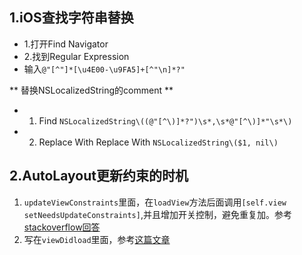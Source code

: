 ## 1.iOS查找字符串替换

+	1.打开Find Navigator	
+	2.找到Regular Expression
+	输入`@"[^"]*[\u4E00-\u9FA5]+[^"\n]*?"`

** 替换NSLocalizedString的comment **

+	1. Find `NSLocalizedString\((@"[^\)]*?")\s*,\s*@"[^\)]*"\s*\)`
+	2. Replace With Replace With `NSLocalizedString\($1, nil\)`


## 2.AutoLayout更新约束的时机

1. `updateViewConstraints`里面，在`loadView`方法后面调用`[self.view setNeedsUpdateConstraints]`,并且增加开关控制，避免重复加。参考[stackoverflow回答](http://stackoverflow.com/questions/19387998/where-should-i-be-setting-autolayout-constraints-when-creating-views-programatic)
2. 写在`viewDidload`里面，参考[这篇文章](http://casatwy.com/iosying-yong-jia-gou-tan-viewceng-de-zu-zhi-he-diao-yong-fang-an.html)
